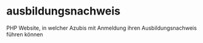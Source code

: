 # ausbildungsnachweis
PHP Website, in welcher Azubis mit Anmeldung ihren Ausbildungsnachweis führen können
